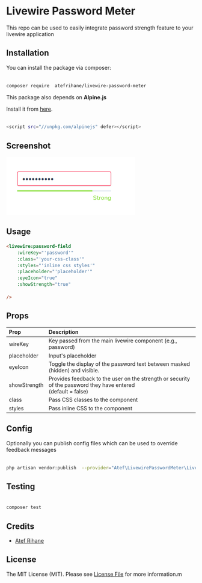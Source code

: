 # Livewire Password Meter

This repo can be used to easily integrate password strength feature to your livewire application

## Installation

You can install the package via composer:

```bash

composer require  atefrihane/livewire-password-meter

```

This package also depends on  **Alpine.js**

Install it from [here](https://alpinejs.dev/).

```bash

<script src="//unpkg.com/alpinejs" defer></script>

```
## Screenshot

![Alt Image](https://github.com/atefrihane/Livewire-Password-Meter/blob/main/public/images/image.png?raw=true)

## Usage

```html
<livewire:password-field
    :wireKey="'password'"
    :class="'your-css-class'"
    :styles="'inline css styles'"
    :placeholder="'placeholder'"
    :eyeIcon="true"
    :showStrength="true"
    
/>
```

## Props


| Prop        | Description                                                                                                             |
| :---------- | :------------------------------------------------------------------------------------------------------------------------ |
| wireKey     | Key passed from the main livewire component (e.g., password)                                                            |
| placeholder | Input's placeholder                                                                                                      |
| eyeIcon     | Toggle the display of the password text between masked (hidden) and visible.                                             |
| showStrength    | Provides feedback to the user on the strength or security of the password they have entered <br>(default = false)         |
| class       | Pass CSS classes to the component                                                                                        |
| styles      | Pass inline CSS to the component                                                                                         |

## Config

Optionally you can publish config files which can be used to override feedback messages

```bash

php artisan vendor:publish  --provider="Atef\LivewirePasswordMeter\LivewirePasswordMeterServiceProvider" --tag="livewire-password-config"


```

## Testing

```bash

composer test

```

## Credits

-   [Atef Rihane](https://github.com/atefrihane)

## License

The MIT License (MIT). Please see [License File](LICENSE.md) for more information.m
